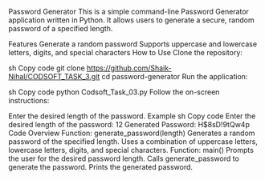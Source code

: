 Password Generator
This is a simple command-line Password Generator application written in Python. It allows users to generate a secure, random password of a specified length.

Features
Generate a random password
Supports uppercase and lowercase letters, digits, and special characters
How to Use
Clone the repository:

sh
Copy code
git clone  https://github.com/Shaik-Nihal/CODSOFT_TASK_3.git 
cd password-generator
Run the application:

sh
Copy code
python Codsoft_Task_03.py
Follow the on-screen instructions:

Enter the desired length of the password.
Example
sh
Copy code
Enter the desired length of the password: 12
Generated Password: H$8sD!9tQw4p
Code Overview
Function: generate_password(length)
Generates a random password of the specified length.
Uses a combination of uppercase letters, lowercase letters, digits, and special characters.
Function: main()
Prompts the user for the desired password length.
Calls generate_password to generate the password.
Prints the generated password.
